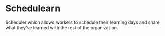# Schedulearn

Scheduler which allows workers to schedule their learning days and share what they've learned with the rest of the organization.
